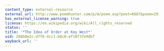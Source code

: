 ```yaml
---
content_type: external-resource
external_url: http://www.poemhunter.com/p/m/poem.asp?poet=6687&poem=29367
has_external_license_warning: true
license: https://en.wikipedia.org/wiki/All_rights_reserved
status: ''
title: '*The Idea of Order at Key West*'
uid: 208b8e2c-d7f6-4cc1-b8c8-ef10f37e9dbf
wayback_url: ''
---
```

